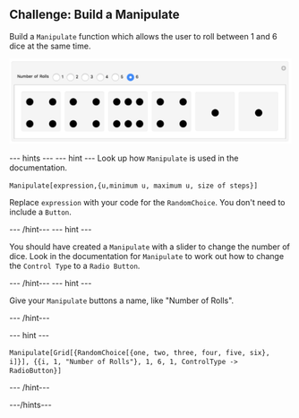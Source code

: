 ## Challenge: Build a Manipulate

Build a `Manipulate` function which allows the user to roll between 1 and 6 dice at the same time.

![Complete](images/complete.png)

--- hints ---
--- hint ---
Look up how `Manipulate` is used in the documentation.

```Manipulate[expression,{u,minimum u, maximum u, size of steps}]```

Replace `expression` with your code for the `RandomChoice`. You don't need to include a `Button`.

--- /hint---
--- hint ---

You should have created a `Manipulate` with a slider to change the number of dice.
Look in the documentation for `Manipulate` to work out how to change the `Control Type` to a `Radio Button`.

--- /hint---
--- hint ---

Give your `Manipulate` buttons a name, like "Number of Rolls".

--- /hint---

--- hint ---
```
Manipulate[Grid[{RandomChoice[{one, two, three, four, five, six}, i]}], {{i, 1, "Number of Rolls"}, 1, 6, 1, ControlType -> RadioButton}]
```
--- /hint---

---/hints---
